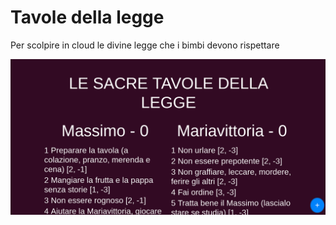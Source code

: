 # Tavole della legge

Per scolpire in cloud le divine legge che i bimbi devono rispettare

![screenshot](screenshot.png)